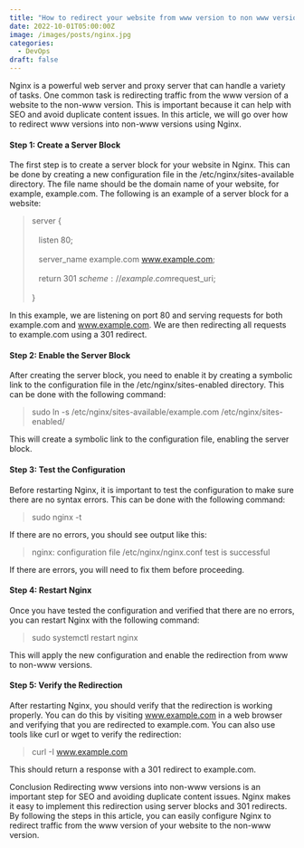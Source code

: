 ```yaml
---
title: "How to redirect your website from www version to non www version using nginx"
date: 2022-10-01T05:00:00Z
image: /images/posts/nginx.jpg
categories:
  - DevOps
draft: false
---
```


Nginx is a powerful web server and proxy server that can handle a variety of tasks. One common task is redirecting traffic from the www version of a website to the non-www version. This is important because it can help with SEO and avoid duplicate content issues. In this article, we will go over how to redirect www versions into non-www versions using Nginx.

#### Step 1: Create a Server Block

The first step is to create a server block for your website in Nginx. This can be done by creating a new configuration file in the /etc/nginx/sites-available directory. The file name should be the domain name of your website, for example, example.com. The following is an example of a server block for a website:

> server { <br></br>
  &nbsp;&nbsp;  listen 80; <br></br>
  &nbsp;&nbsp;  server_name example.com www.example.com; <br></br>
  &nbsp;&nbsp;  return 301 $scheme://example.com$request_uri; <br></br>
}

In this example, we are listening on port 80 and serving requests for both example.com and www.example.com. We are then redirecting all requests to example.com using a 301 redirect.

#### Step 2: Enable the Server Block

After creating the server block, you need to enable it by creating a symbolic link to the configuration file in the /etc/nginx/sites-enabled directory. This can be done with the following command:

> sudo ln -s /etc/nginx/sites-available/example.com /etc/nginx/sites-enabled/

This will create a symbolic link to the configuration file, enabling the server block.

#### Step 3: Test the Configuration

Before restarting Nginx, it is important to test the configuration to make sure there are no syntax errors. This can be done with the following command:

> sudo nginx -t

If there are no errors, you should see output like this:

> nginx: configuration file /etc/nginx/nginx.conf test is successful

If there are errors, you will need to fix them before proceeding.

#### Step 4: Restart Nginx

Once you have tested the configuration and verified that there are no errors, you can restart Nginx with the following command:

> sudo systemctl restart nginx

This will apply the new configuration and enable the redirection from www to non-www versions.

#### Step 5: Verify the Redirection

After restarting Nginx, you should verify that the redirection is working properly. You can do this by visiting www.example.com in a web browser and verifying that you are redirected to example.com. You can also use tools like curl or wget to verify the redirection:

>curl -I www.example.com

This should return a response with a 301 redirect to example.com.

Conclusion
Redirecting www versions into non-www versions is an important step for SEO and avoiding duplicate content issues. Nginx makes it easy to implement this redirection using server blocks and 301 redirects. By following the steps in this article, you can easily configure Nginx to redirect traffic from the www version of your website to the non-www version.
